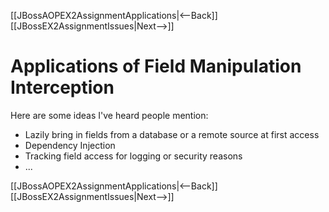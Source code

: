 [[JBossAOPEX2AssignmentApplications|<--Back]] [[JBossEX2AssignmentIssues|Next-->]]

# Applications of Field Manipulation Interception

Here are some ideas I've heard people mention:
* Lazily bring in fields from a database or a remote source at first access
* Dependency Injection
* Tracking field access for logging or security reasons
* ...

[[JBossAOPEX2AssignmentApplications|<--Back]] [[JBossEX2AssignmentIssues|Next-->]]
